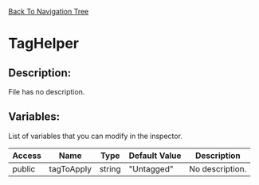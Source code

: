 [Back To Navigation Tree](https://wesleywh.github.io/githubpages/docs/navigation.html)
# TagHelper

## Description:
File has no description.

## Variables:
List of variables that you can modify in the inspector.

|Access|Name|Type|Default Value|Description|
|---|---|---|---|---|
|public|tagToApply|string|"Untagged"|No description.|
